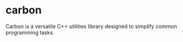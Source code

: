 # carbon
Carbon is a versatile C++ utilities library designed to simplify common programming tasks.
